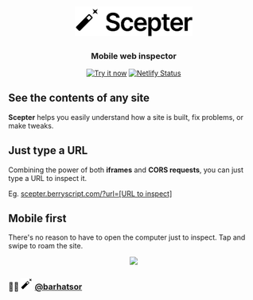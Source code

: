 <h1 align="center"><img src="/pic/scepter-logo.svg" width="236.94" height="58.44" alt="Scepter"></h1>
<p align="center">
  <h3 align="center">  
    Mobile web inspector
  </h3>
</p>

<p align="center">
  <a target='_blank' href='https://scepter.berryscript.com'><img src='https://img.shields.io/badge/Try-it%20now-brightgreen' alt='Try it now'/></a>
  <a target='_blank' href='https://app.netlify.com/sites/scepter/deploys'><img src='https://api.netlify.com/api/v1/badges/cf90a1a9-767e-440f-974a-6ac36e37da12/deploy-status' alt='Netlify Status'/></a>
</p>

## See the contents of any site

**Scepter** helps you easily understand how a site is built, fix problems, or make tweaks.

## Just type a URL

Combining the power of both **iframes** and **CORS requests**, you can just type a URL to inspect it.

Eg. [scepter.berryscript.com/?url=[URL to inspect]](https://scepter.berryscript.com/?url=https://berryscript.com)

## Mobile first

There's no reason to have to open the computer just to inspect. Tap and swipe to roam the site.

<p align="center">
  <img width="600" src="https://media.giphy.com/media/woc5Fv841xPvYR11vq/giphy.gif">
</p>

### 👨‍💻 <img src="/pic/icon.svg" height="24" width="24"> [@barhatsor](https://github.com/barhatsor)
